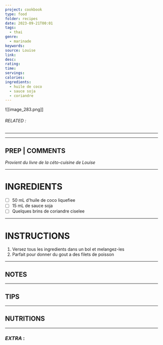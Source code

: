```yaml
---
project: cookbook
type: food
folder: recipes
date: 2023-09-21T00:01
tags:
  - thai
genre:
  - marinade
keywords: 
source: Louise
link: 
desc: 
rating: 
time: 
servings: 
calories: 
ingredients:
  - huile de coco
  - sauce soja
  - coriandre
---
```


![[image_283.png]]
###### *RELATED* : 
---


---
## PREP | COMMENTS

_Provient du livre de la céto-cuisine de Louise_

---
# INGREDIENTS

- [ ] 50 mL d'huile de coco liquefiee
- [ ] 15 mL de sauce soja
- [ ] Quelques brins de coriandre ciselee

---
# INSTRUCTIONS

1. Versez tous les ingredients dans un bol et melangez-les
2. Parfait pour donner du gout a des filets de poisson

---
## NOTES



---
## TIPS



---
## NUTRITIONS



---
### *EXTRA* :



